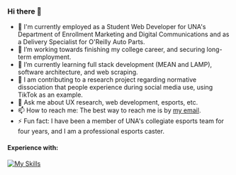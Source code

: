 ### Hi there 👋

- 🔧 I'm currently employed as a Student Web Developer for UNA's Department of Enrollment Marketing and Digital Communications and as a Delivery Specialist for O'Reilly Auto Parts.
- 🔭 I’m working towards finishing my college career, and securing long-term employment.
- 🌱 I’m currently learning full stack development (MEAN and LAMP), software architecture, and web scraping.
- 🔎 I am contributing to a research project regarding normative dissociation that people experience during social media use, using TikTok as an example.
- 💬 Ask me about UX research, web development, esports, etc.
- 📫 How to reach me: The best way to reach me is by [my email](mailto:cody.mcdonald0120@gmail.com).
- ⚡ Fun fact: I have been a member of UNA's collegiate esports team for four years, and I am a professional esports caster.

#### Experience with:
[![My Skills](https://skillicons.dev/icons?i=aws,bash,bootstrap,cs,codepen,css,discord,docker,eclipse,express,gcp,git,github,html,java,js,jquery,linkedin,linux,md,mongodb,mysql,nodejs,php,powershell,pr,py,replit,selenium,twitter,visualstudio,vscode,&perline=16&theme=dark)](https://skillicons.dev)
